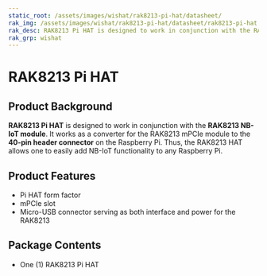 ```yaml
---
static_root: /assets/images/wishat/rak8213-pi-hat/datasheet/
rak_img: /assets/images/wishat/rak8213-pi-hat/datasheet/rak8213-pi-hat.png
rak_desc: RAK8213 Pi HAT is designed to work in conjunction with the RAK8213 NB-IoT module. It works as a converter for the RAK8213 mPCIe module to the 40-pin header connector on the Raspberry Pi. Thus, the RAK8213 HAT allows one to easily add NB-IoT functionality to any Raspberry Pi.
rak_grp: wishat
---
```


# RAK8213 Pi HAT

<rk-img
  :src="`${$frontmatter.static_root}/rak8213-pi-hat.png`"
  width="75%"
  caption="RAK8213 Pi Hat"
/>

## Product Background

**RAK8213 Pi HAT** is designed to work in conjunction with the **RAK8213 NB-IoT module**. It works as a converter for the RAK8213 mPCIe module to the **40-pin header connector** on the Raspberry Pi. Thus, the RAK8213 HAT allows one to easily add NB-IoT functionality to any Raspberry Pi.

<rk-btn
  src="/Product-Categories/WisHat/RAK8213-Pi-HAT/Datasheet/"
  label="Get Started with RAK8213 Pi HAT"
/>

## Product Features

- Pi HAT form factor 
- mPCIe slot
- Micro-USB connector serving as both interface and power for the RAK8213

## Package Contents

- One (1) RAK8213 Pi HAT
